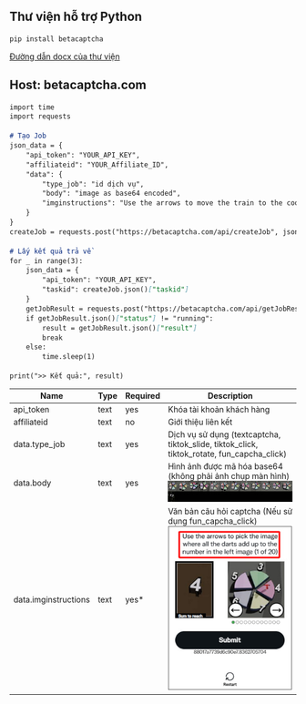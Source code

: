 ## Thư viện hỗ trợ Python
```bash
pip install betacaptcha
```

[Đường dẫn docx của thư viện](https://pypi.org/project/betacaptcha/)

## Host: betacaptcha.com

```markdown
import time
import requests

# Tạo Job
json_data = {
    "api_token": "YOUR_API_KEY",
    "affiliateid": "YOUR_Affiliate_ID",
    "data": {
        "type_job": "id dịch vụ",
        "body": "image as base64 encoded",
        "imginstructions": "Use the arrows to move the train to the coordinates indicated in the left image"
    }
}
createJob = requests.post("https://betacaptcha.com/api/createJob", json=json_data, verify=False)

# Lấy kết quả trả về
for _ in range(3):
    json_data = {
        "api_token": "YOUR_API_KEY",
        "taskid": createJob.json()["taskid"]
    }
    getJobResult = requests.post("https://betacaptcha.com/api/getJobResult", json=json_data, verify=False)
    if getJobResult.json()["status"] != "running":
        result = getJobResult.json()["result"]
        break
    else:
        time.sleep(1)

print(">> Kết quả:", result)
```

| Name | Type | Required | Description |
|----------|----------|----------|----------|
| api_token | text | yes | Khóa tài khoản khách hàng |
| affiliateid | text | no | Giới thiệu liên kết |
| data.type_job | text | yes | Dịch vụ sử dụng (textcaptcha, tiktok_slide, tiktok_click, tiktok_rotate, fun_capcha_click) |
| data.body | text | yes | Hình ảnh được mã hóa base64 (không phải ảnh chụp màn hình) ![data.body](https://github.com/rad744471/solve_captcha/blob/main/image/funcaptcha.jpg?raw=true)|
| data.imginstructions | text | yes* | Văn bản câu hỏi captcha (Nếu sử dụng fun_capcha_click) ![data.imginstructions](https://github.com/rad744471/solve_captcha/blob/main/image/imginstructions.jpg?raw=true)|

